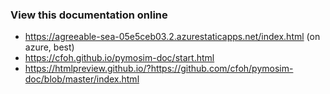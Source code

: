 ### View this documentation online

- https://agreeable-sea-05e5ceb03.2.azurestaticapps.net/index.html (on azure, best)
- https://cfoh.github.io/pymosim-doc/start.html
- https://htmlpreview.github.io/?https://github.com/cfoh/pymosim-doc/blob/master/index.html


